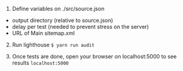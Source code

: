 
1. Define variables on ./src/source.json
  - output directory (relative to source.json)
  - delay per test (needed to prevent stress on the server)
  - URL of Main sitemap.xml

2. Run lighthouse 
```$ yarn run audit```

3. Once tests are done, open your browser on localhost:5000 to see results
```localhost:5000```